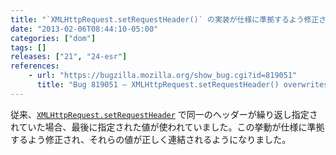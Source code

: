 ```yaml
---
title: "`XMLHttpRequest.setRequestHeader()` の実装が仕様に準拠するよう修正されました"
date: "2013-02-06T08:44:10-05:00"
categories: ["dom"]
tags: []
releases: ["21", "24-esr"]
references:
    - url: "https://bugzilla.mozilla.org/show_bug.cgi?id=819051"
      title: "Bug 819051 – XMLHttpRequest.setRequestHeader() overwrites instead of combines values for the same header."
---
```

従来、[`XMLHttpRequest.setRequestHeader`](https://developer.mozilla.org/docs/Web/API/XMLHttpRequest#setRequestHeader) で同一のヘッダーが繰り返し指定されていた場合、最後に指定された値が使われていました。この挙動が仕様に準拠するよう修正され、それらの値が正しく連結されるようになりました。
